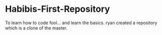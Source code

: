# Habibis-First-Repository
To learn how to code fool... and learn the basics. 
ryan created a repository which is a clone of the master.
